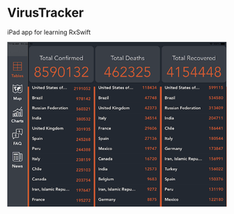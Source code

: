 # VirusTracker
iPad app for learning RxSwift 

![Alt text](https://github.com/kapalzi/VirusTracker/blob/master/screenshots/main.png?raw=true "Main screen")
